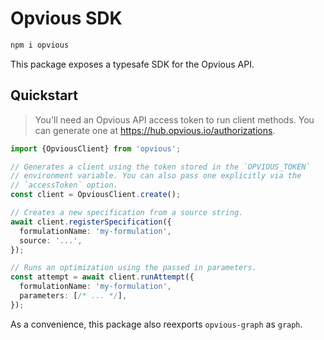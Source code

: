 # Opvious SDK

```sh
npm i opvious
```

This package exposes a typesafe SDK for the Opvious API.

## Quickstart

> You'll need an Opvious API access token to run client methods. You can
> generate one at https://hub.opvious.io/authorizations.

```typescript
import {OpviousClient} from 'opvious';

// Generates a client using the token stored in the `OPVIOUS_TOKEN`
// environment variable. You can also pass one explicitly via the
// `accessToken` option.
const client = OpviousClient.create();

// Creates a new specification from a source string.
await client.registerSpecification({
  formulationName: 'my-formulation',
  source: '...',
});

// Runs an optimization using the passed in parameters.
const attempt = await client.runAttempt({
  formulationName: 'my-formulation',
  parameters: [/* ... */],
});
```

As a convenience, this package also reexports `opvious-graph` as `graph`.
